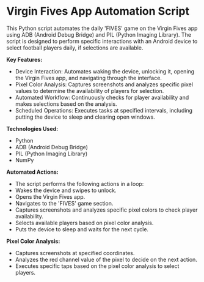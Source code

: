 # Virgin Fives App Automation Script

This Python script automates the daily 'FIVES' game on the Virgin Fives app using ADB (Android Debug Bridge) and PIL (Python Imaging Library). The script is designed to perform specific interactions with an Android device to select football players daily, if selections are available.

**Key Features:**
* Device Interaction: Automates waking the device, unlocking it, opening the Virgin Fives app, and navigating through the interface.
* Pixel Color Analysis: Captures screenshots and analyzes specific pixel values to determine the availability of players for selection.
* Automated Workflow: Continuously checks for player availability and makes selections based on the analysis.
* Scheduled Operations: Executes tasks at specified intervals, including putting the device to sleep and clearing open windows.

**Technologies Used:**
* Python
* ADB (Android Debug Bridge)
* PIL (Python Imaging Library)
* NumPy

**Automated Actions:**
* The script performs the following actions in a loop:
* Wakes the device and swipes to unlock.
* Opens the Virgin Fives app.
* Navigates to the 'FIVES' game section.
* Captures screenshots and analyzes specific pixel colors to check player availability.
* Selects available players based on pixel color analysis.
* Puts the device to sleep and waits for the next cycle.

**Pixel Color Analysis:**
* Captures screenshots at specified coordinates.
* Analyzes the red channel value of the pixel to decide on the next action.
* Executes specific taps based on the pixel color analysis to select players.
